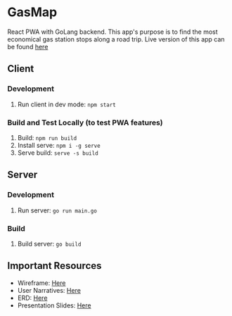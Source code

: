 # GasMap
React PWA with GoLang backend. This app's purpose is to find the most economical gas station stops along a road trip. Live version of this app can be found [here](https://gas-map.now.sh)

## Client
### Development
1. Run client in dev mode: `npm start`

### Build and Test Locally (to test PWA features)
1. Build: `npm run build`
2. Install serve: `npm i -g serve`
3. Serve build: `serve -s build`

## Server
### Development
1. Run server: `go run main.go`

### Build
1. Build server: `go build`

## Important Resources
- Wireframe: [Here](https://docs.google.com/document/d/1YeSE6cU_osruhf7CHbpamtt6iIiCj2Nl9eezKKZxYaM/edit)
- User Narratives: [Here](https://docs.google.com/document/d/1zTAgrXNFwEfVFGPkSgPuXvTbp4nFH6_5oHCADkD9NEc/edit)
- ERD: [Here](https://docs.google.com/document/d/1g5PqcSkDw_cGNFT1ZePD6GSw9poX2-ZmQVgwLyp711A/edit)
- Presentation Slides: [Here](https://docs.google.com/presentation/d/1dzx4RrsT4Db0ewEdqRW5b46ZPHRLH6IMMQISJY0aXp0/edit)